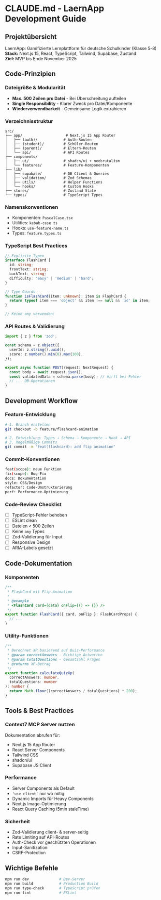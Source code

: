 # CLAUDE.md - LaernApp Development Guide

## Projektübersicht
LaernApp: Gamifizierte Lernplattform für deutsche Schulkinder (Klasse 5-8)  
**Stack:** Next.js 15, React, TypeScript, Tailwind, Supabase, Zustand  
**Ziel:** MVP bis Ende November 2025

## Code-Prinzipien

### Dateigröße & Modularität
- **Max. 500 Zeilen pro Datei** - Bei Überschreitung aufteilen
- **Single Responsibility** - Klarer Zweck pro Datei/Komponente
- **Wiederverwendbarkeit** - Gemeinsame Logik extrahieren

### Verzeichnisstruktur
```
src/
├── app/                    # Next.js 15 App Router
│   ├── (auth)/            # Auth-Routen
│   ├── (student)/         # Schüler-Routen
│   ├── (parent)/          # Eltern-Routen
│   └── api/               # API Routes
├── components/
│   ├── ui/                # shadcn/ui + neobrutalism
│   └── features/          # Feature-Komponenten
├── lib/
│   ├── supabase/          # DB Client & Queries
│   ├── validation/        # Zod Schemas
│   ├── utils/             # Helper Functions
│   └── hooks/             # Custom Hooks
├── stores/                # Zustand State
└── types/                 # TypeScript Types
```

### Namenskonventionen
- Komponenten: `PascalCase.tsx`
- Utilities: `kebab-case.ts`
- Hooks: `use-feature-name.ts`
- Types: `feature.types.ts`

### TypeScript Best Practices
```typescript
// Explizite Typen
interface FlashCard {
  id: string;
  frontText: string;
  backText: string;
  difficulty: 'easy' | 'medium' | 'hard';
}

// Type Guards
function isFlashCard(item: unknown): item is FlashCard {
  return typeof item === 'object' && item !== null && 'id' in item;
}

// Keine any verwenden!
```

### API Routes & Validierung
```typescript
import { z } from 'zod';

const schema = z.object({
  userId: z.string().uuid(),
  score: z.number().min(0).max(100),
});

export async function POST(request: NextRequest) {
  const body = await request.json();
  const validatedData = schema.parse(body); // Wirft bei Fehler
  // ... DB-Operationen
}
```

## Development Workflow

### Feature-Entwicklung
```bash
# 1. Branch erstellen
git checkout -b feature/flashcard-animation

# 2. Entwicklung: Types → Schema → Komponente → Hook → API
# 3. Regelmäßige Commits
git commit -m "feat(flashcard): add flip animation"
```

### Commit-Konventionen
```bash
feat(scope): neue Funktion
fix(scope): Bug-Fix
docs: Dokumentation
style: CSS/Design
refactor: Code-Umstrukturierung
perf: Performance-Optimierung
```

### Code-Review Checklist
- [ ] TypeScript-Fehler behoben
- [ ] ESLint clean
- [ ] Dateien < 500 Zeilen
- [ ] Keine `any` Types
- [ ] Zod-Validierung für Input
- [ ] Responsive Design
- [ ] ARIA-Labels gesetzt

## Code-Dokumentation

### Komponenten
```typescript
/**
 * FlashCard mit Flip-Animation
 * 
 * @example
 * <FlashCard card={data} onFlip={() => {}} />
 */
export function FlashCard({ card, onFlip }: FlashCardProps) {
  // ...
}
```

### Utility-Funktionen
```typescript
/**
 * Berechnet XP basierend auf Quiz-Performance
 * @param correctAnswers - Richtige Antworten
 * @param totalQuestions - Gesamtzahl Fragen
 * @returns XP-Betrag
 */
export function calculateQuizXp(
  correctAnswers: number,
  totalQuestions: number
): number {
  return Math.floor((correctAnswers / totalQuestions) * 200);
}
```

## Tools & Best Practices

### Context7 MCP Server nutzen
Dokumentation abrufen für:
- Next.js 15 App Router
- React Server Components
- Tailwind CSS
- shadcn/ui
- Supabase JS Client

### Performance
- Server Components als Default
- `'use client'` nur wo nötig
- Dynamic Imports für Heavy Components
- Next.js Image-Optimierung
- React Query Caching (5min staleTime)

### Sicherheit
- Zod-Validierung client- & server-seitig
- Rate Limiting auf API-Routes
- Auth-Check vor geschützten Operationen
- Input-Sanitization
- CSRF-Protection

## Wichtige Befehle
```bash
npm run dev              # Dev-Server
npm run build            # Production Build
npm run type-check       # TypeScript prüfen
npm run lint             # ESLint
```
